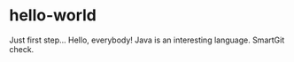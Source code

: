 # hello-world
Just first step...
Hello, everybody!
Java is an interesting language.
SmartGit check.
